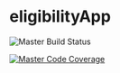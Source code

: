 # eligibilityApp
![Master Build Status](https://github.com/saiprasad7/eligibilityApp/workflows/Maven%20CI/CD/badge.svg?branch=master)

[![Master Code Coverage](https://codecov.io/gh/saiprasad7/eligibilityApp/branch/master/graph/badge.svg)](https://codecov.io/gh/saiprasad7/eligibilityApp)
